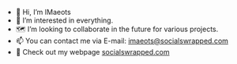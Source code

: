 - 👋 Hi, I’m IMaeots
- 👀 I’m interested in everything.
- 🗺️ I’m looking to collaborate in the future for various projects.
- 📫 You can contact me via E-mail: imaeots@socialswrapped.com
- 🌱 Check out my webpage <a href="https://www.socialswrapped.com">socialswrapped.com</a>
<!---
IMaeots/IMaeots is a ✨ special ✨ repository because its `README.md` (this file) appears on your GitHub profile.
You can click the Preview link to take a look at your changes.
--->

